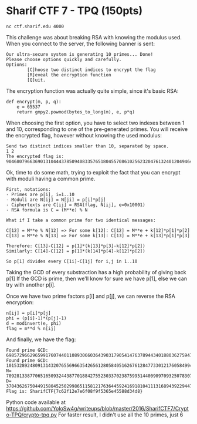 # Sharif CTF 7 - TPQ (150pts)

```
nc ctf.sharif.edu 4000
```

This challenge was about breaking RSA with knowing the modulus used.
When you connect to the server, the following banner is sent:

```
Our ultra-secure system is generating 10 primes... Done!
Please choose options quickly and carefully.
Options:
		[C]hoose two distinct indices to encrypt the flag
		[R]eveal the encryption function
		[Q]uit.
```

The encryption function was actually quite simple, since it's basic RSA:

```
def encrypt(m, p, q):
	e = 65537
	return gmpy2.powmod(bytes_to_long(m), e, p*q)
```

When choosing the first option, you have to select two indexes between 1 and 10, corresponding to one of the pre-generated primes.
You will receive the encrypted flag, however without knowing the used modulus:

```
Send two distinct indices smaller than 10, separated by space.
1 2
The encrypted flag is: 9046807966369013104443785094083357651804557086102562320476132401204946488424315424883736417174214338243583517673501651534568713405335693549656059449109489681445951414040911609199040282715702718701729417508560006185745957959421587581559806075271972117567441261775872539154858279105891072081173343765478887318
```

Ok, time to do some math, trying to exploit the fact that you can encrypt with moduli having a common prime.

```
First, notations:
- Primes are p[i], i=1..10
- Moduli are N[ij] = N[ji] = p[i]*p[j]
- Ciphertexts are C[ij] = RSA(flag, N[ij], e=0x10001)
- RSA formula is C = (M**e) % N

What if I take a common prime for two identical messages:

C[12] = M**e % N[12] => For some k[12]: C[12] = M**e + k[12]*p[1]*p[2]
C[13] = M**e % N[13] => For some k[13]: C[13] = M**e + k[13]*p[1]*p[3]

Therefore: C[13]-C[12] = p[1]*(k[13]*p[3]-k[12]*p[2])
Similarly: C[14]-C[12] = p[1]*(k[14]*p[4]-k[12]*p[2])

So p[1] divides every C[1i]-C[1j] for i,j in 1..10
```

Taking the GCD of every substraction has a high probability of giving back p[1]
If the GCD is prime, then we'll know for sure we have p[1], else we can try with another p[i].

Once we have two prime factors p[i] and p[j], we can reverse the RSA encryption:

```
n[ij] = p[i]*p[j]
phi = (p[i]-1)*(p[j]-1)
d = modinvert(e, phi)
flag = m**d % n[ij]
```

And finally, we have the flag:

```
Found prime GCD: 6985729662965991760744011089306603643903179054147637894434018803627594798613788357174046080923485027260146995548114994730469566535711077267591758519329969
Found prime GCD: 10153289248091314320765569663542656128058405162676128477330121760584994069087358322895378777001865604489340249791873858642903128127770349385216272339206841
N= 70928133877065165093244387701884275523033702387599514400909709325078307423749898854406400794407068031295776696386711660645494996198136903329856901424147936596088352452491116916462943663797512320827999959437700799785627874278653479569054279995844349123893713947713109391257075125057228676423681032324221117929
D= 37043626750449158045250299865115812176364459241691810411131689439229447586861033278737541944107376361066143472602108224675740463095195537286942368767959091615065884005590634174691603631536350107819952228020175629523158506070128135615622083394475232508525115881912367229282297077679263339706704335888325898753
Flag is: SharifCTF{7c62f12e7e6f08f9f5365e45588d34d8}
```

Python code available at https://github.com/YoloSw4g/writeups/blob/master/2016/SharifCTF7/Crypto-TPQ/crypto-tpq.py
For faster result, I didn't use all the 10 primes, just 6
